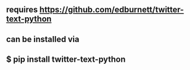 ## requires https://github.com/edburnett/twitter-text-python 
## can be installed via
## $ pip install twitter-text-python
